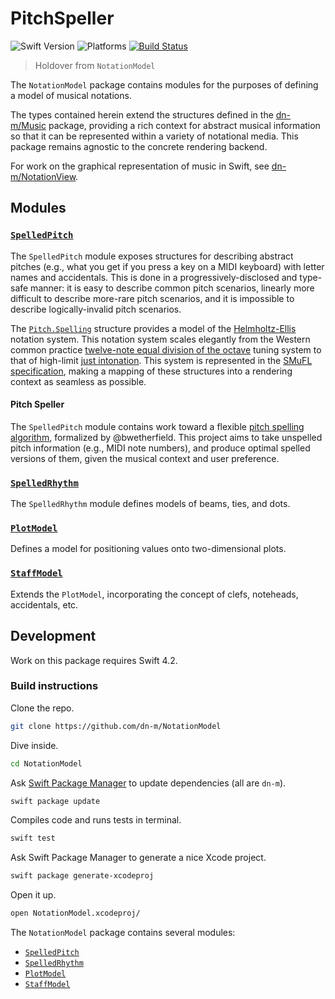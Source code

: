 # PitchSpeller

![Swift Version](https://img.shields.io/badge/Swift-5.0-orange.svg)
![Platforms](https://img.shields.io/badge/platform-macOS-lightgrey.svg)
[![Build Status](https://travis-ci.org/bwetherfield/PitchSpeller.svg?branch=master)](https://travis-ci.org/bwetherfield/PitchSpeller)

> Holdover from `NotationModel`

The `NotationModel` package contains modules for the purposes of defining a model of musical notations.

The types contained herein extend the structures defined in the [dn-m/Music](https://github.com/dn-m/Music) package, providing a rich context for abstract musical information so that it can be represented within a variety of notational media. This package remains agnostic to the concrete rendering backend.

For work on the graphical representation of music in Swift, see [dn-m/NotationView](https://github.com/dn-m/NotationView).

## Modules

### [`SpelledPitch`](https://github.com/dn-m/NotationModel/tree/master/Sources/SpelledPitch)

The `SpelledPitch` module exposes structures for describing abstract pitches (e.g., what you get if you press a key on a MIDI keyboard) with letter names and accidentals. This is done in a progressively-disclosed and type-safe manner: it is easy to describe common pitch scenarios, linearly more difficult to describe more-rare pitch scenarios, and it is impossible to describe logically-invalid pitch scenarios.

The [`Pitch.Spelling`](https://github.com/dn-m/NotationModel/blob/master/Sources/SpelledPitch/Pitch.Spelling.swift) structure provides a model of the [Helmholtz-Ellis](http://www.marcsabat.com/pdfs/notation.pdf) notation system. This notation system scales elegantly from the Western common practice [twelve-note equal division of the octave](https://en.wikipedia.org/wiki/Equal_temperament) tuning system to that of high-limit [just intonation](https://en.wikipedia.org/wiki/Just_intonation). This system is represented in the [SMuFL specification](http://www.smufl.org/version/1.2/range/extendedHelmholtzEllisAccidentalsJustIntonation/), making a mapping of these structures into a rendering context as seamless as possible.

#### Pitch Speller

The `SpelledPitch` module contains work toward a flexible [pitch spelling algorithm](https://github.com/dn-m/NotationModel/tree/master/Sources/SpelledPitch/PitchSpeller/Wetherfield), formalized by @bwetherfield. This project aims to take unspelled pitch information (e.g., MIDI note numbers), and produce optimal spelled versions of them, given the musical context and user preference.

### [`SpelledRhythm`](https://github.com/dn-m/NotationModel/tree/master/Sources/SpelledRhythm)

The `SpelledRhythm` module defines models of beams, ties, and dots.

### [`PlotModel`](https://github.com/dn-m/NotationModel/tree/master/Sources/PlotModel)

Defines a model for positioning values onto two-dimensional plots.

### [`StaffModel`](https://github.com/dn-m/NotationModel/tree/master/Sources/StaffModel)

Extends the `PlotModel`, incorporating the concept of clefs, noteheads, accidentals, etc.

## Development

Work on this package requires Swift 4.2.

### Build instructions

Clone the repo.

```Bash
git clone https://github.com/dn-m/NotationModel
```

Dive inside.

```Bash
cd NotationModel
```

Ask [Swift Package Manager](https://swift.org/package-manager/) to update dependencies (all are `dn-m`).

```Bash
swift package update
```

Compiles code and runs tests in terminal.

```Bash
swift test
```

Ask Swift Package Manager to generate a nice Xcode project.

```Bash
swift package generate-xcodeproj
```

Open it up.

```Bash
open NotationModel.xcodeproj/
```

The `NotationModel` package contains several modules:

- [`SpelledPitch`](https://github.com/dn-m/NotationModel/tree/master/Sources/SpelledPitch)
- [`SpelledRhythm`](https://github.com/dn-m/NotationModel/tree/master/Sources/SpelledRhythm)
- [`PlotModel`](https://github.com/dn-m/NotationModel/tree/master/Sources/PlotModel)
- [`StaffModel`](https://github.com/dn-m/NotationModel/tree/master/Sources/StaffModel)
